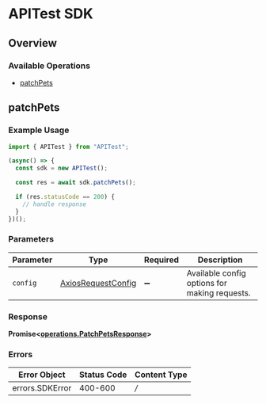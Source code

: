 # APITest SDK


## Overview

### Available Operations

* [patchPets](#patchpets)

## patchPets

### Example Usage

```typescript
import { APITest } from "APITest";

(async() => {
  const sdk = new APITest();

  const res = await sdk.patchPets();

  if (res.statusCode == 200) {
    // handle response
  }
})();
```

### Parameters

| Parameter                                                    | Type                                                         | Required                                                     | Description                                                  |
| ------------------------------------------------------------ | ------------------------------------------------------------ | ------------------------------------------------------------ | ------------------------------------------------------------ |
| `config`                                                     | [AxiosRequestConfig](https://axios-http.com/docs/req_config) | :heavy_minus_sign:                                           | Available config options for making requests.                |


### Response

**Promise<[operations.PatchPetsResponse](../../sdk/models/operations/patchpetsresponse.md)>**
### Errors

| Error Object    | Status Code     | Content Type    |
| --------------- | --------------- | --------------- |
| errors.SDKError | 400-600         | */*             |
